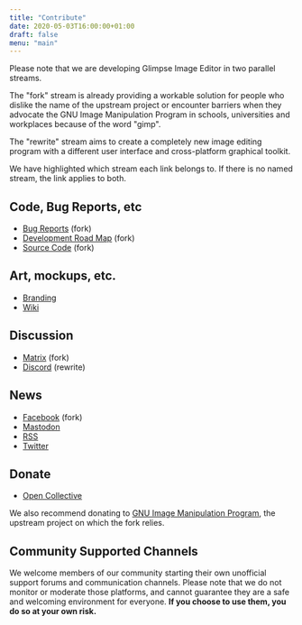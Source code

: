 ```yaml
---
title: "Contribute"
date: 2020-05-03T16:00:00+01:00
draft: false
menu: "main"
---
```

Please note that we are developing Glimpse Image Editor in two parallel streams.

The "fork" stream is already providing a workable solution for people who dislike the name of the upstream project or encounter barriers when they advocate the GNU Image Manipulation Program in schools, universities and workplaces because of the word "gimp".

The "rewrite" stream aims to create a completely new image editing program with a different user interface and cross-platform graphical toolkit.

We have highlighted which stream each link belongs to. If there is no named stream, the link applies to both.

## Code, Bug Reports, etc
 * [Bug Reports](https://github.com/glimpse-editor/Glimpse/issues) (fork)
 * [Development Road Map](https://github.com/glimpse-editor/Glimpse/milestones) (fork)
 * [Source Code](https://github.com/glimpse-editor/Glimpse) (fork)

## Art, mockups, etc.
 * [Branding](https://github.com/glimpse-editor/branding)
 * [Wiki](https://wiki.glimpse-editor.org/)

## Discussion
 * [Matrix](https://matrix.to/#/#glimpse:matrix.org) (fork)
 * [Discord](https://discord.gg/hZhRceq) (rewrite)

## News
 * [Facebook](https://fb.me/glimpse.editor) (fork)
 * [Mastodon](https://mastodon.art/@glimpse)
 * [RSS](../posts/index.xml)
 * [Twitter](https://twitter.com/glimpse_editor)

## Donate
 * [Open Collective](https://opencollective.com/glimpse)

 We also recommend donating to [GNU Image Manipulation Program](https://www.gimp.org/donating/), the upstream project on which the fork relies.

## Community Supported Channels
We welcome members of our community starting their own unofficial support forums and communication channels.
Please note that we do not monitor or moderate those platforms, and cannot guarantee they are a safe and welcoming environment for everyone. **If you choose to use them, you do so at your own risk.**
